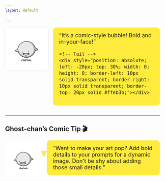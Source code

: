 ```yaml
---
layout: default

---
```


<!-- Ghost-chan with Comic Style Speech Bubble -->
<div style="display: flex; align-items: flex-start; gap: 1rem; margin-bottom: 2rem;">

  <!-- Character image -->
  <img src="/assets/ghostchan.png" alt="Ghost-chan" style="width: 140px; border-radius: 10px; box-shadow: 0 0 5px rgba(0,0,0,0.1);" />

  <!-- Comic Style Speech Bubble with Tail -->
  <div style="position: relative; background-color: #ffeb3b; border-radius: 10px; padding: 15px 20px; font-size: 18px; max-width: 600px;">
    “It’s a comic-style bubble! Bold and in-your-face!”

    <!-- Tail -->
    <div style="position: absolute; left: -20px; top: 30%; width: 0; height: 0; border-left: 10px solid transparent; border-right: 10px solid transparent; border-top: 20px solid #ffeb3b;"></div>
  </div>

</div>

---

## Ghost-chan’s Comic Tip 🎬

<div style="display: flex; align-items: flex-start; gap: 1rem; margin-top: 1rem;">

  <img src="/assets/ghostchan.png" alt="Ghost-chan" style="width: 120px; border-radius: 10px;" />

  <div style="position: relative; background-color: #ffeb3b; border-radius: 10px; padding: 15px 20px; font-size: 18px; max-width: 600px;">
    “Want to make your art pop? Add bold details to your prompts for a dynamic image. Don't be shy about adding those small details.”
    <!-- Tail -->
    <div style="position: absolute; left: -20px; top: 30%; width: 0; height: 0; border-left: 10px solid transparent; border-right: 10px solid transparent; border-top: 20px solid #ffeb3b;"></div>
  </div>

</div>
